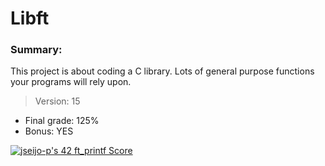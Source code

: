 # Libft

### Summary:

This project is about coding a C library.
Lots of general purpose functions your programs will rely upon.

> Version: 15

- Final grade: 125%
- Bonus: YES

[![jseijo-p's 42 ft_printf Score](https://badge42.vercel.app/api/v2/cl2s2tlio014009mn0nrll98l/project/2572537)](https://github.com/JaeSeoKim/badge42)
